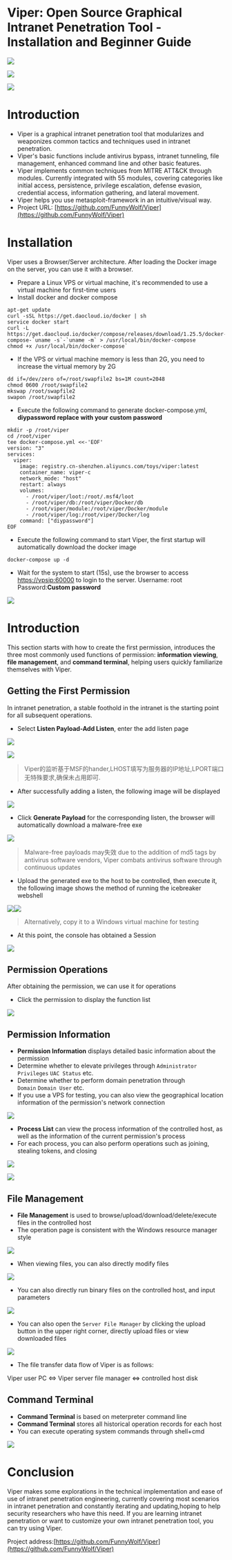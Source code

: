 # Viper: Open Source Graphical Intranet Penetration Tool - Installation and Beginner Guide

![](img\viper_open_source_graphical_intrAnet_penetration_tool_installation_and_beginner_guide\1.webp)

![](img\viper_open_source_graphical_intrAnet_penetration_tool_installation_and_beginner_guide\2.webp)

![](img\viper_open_source_graphical_intrAnet_penetration_tool_installation_and_beginner_guide\3.webp)



# Introduction
+ Viper is a graphical intranet penetration tool that modularizes and weaponizes common tactics and techniques used in intranet penetration.
+ Viper's basic functions include antivirus bypass, intranet tunneling, file management, enhanced command line and other basic features.
+ Viper implements common techniques from MITRE ATT&CK through modules. Currently integrated with 55 modules, covering categories like initial access, persistence, privilege escalation, defense evasion, credential access, information gathering, and lateral movement.
+ Viper helps you use metasploit-framework in an intuitive/visual way.
+ Project URL: [https://github.com/FunnyWolf/Viper](https://github.com/FunnyWolf/Viper)

# Installation
Viper uses a Browser/Server architecture. After loading the Docker image on the server, you can use it with a browser.

+ Prepare a Linux VPS or virtual machine, it's recommended to use a virtual machine for first-time users
+ Install docker and docker compose

```shell
apt-get update
curl -sSL https://get.daocloud.io/docker | sh
service docker start
curl -L https://get.daocloud.io/docker/compose/releases/download/1.25.5/docker-compose-`uname -s`-`uname -m` > /usr/local/bin/docker-compose
chmod +x /usr/local/bin/docker-compose`
```

+ If the VPS or virtual machine memory is less than 2G, you need to increase the virtual memory by 2G

```shell
dd if=/dev/zero of=/root/swapfile2 bs=1M count=2048
chmod 0600 /root/swapfile2
mkswap /root/swapfile2
swapon /root/swapfile2
```

+ Execute the following command to generate docker-compose.yml, **diypassword replace with your custom password**

```shell
mkdir -p /root/viper
cd /root/viper
tee docker-compose.yml <<-'EOF'
version: "3"
services:
  viper:
    image: registry.cn-shenzhen.aliyuncs.com/toys/viper:latest
    container_name: viper-c
    network_mode: "host"
    restart: always
    volumes:
      - /root/viper/loot:/root/.msf4/loot
      - /root/viper/db:/root/viper/Docker/db
      - /root/viper/module:/root/viper/Docker/module
      - /root/viper/log:/root/viper/Docker/log
    command: ["diypassword"]
EOF
```

+ Execute the following command to start Viper, the first startup will automatically download the docker image

```shell
docker-compose up -d
```

+ Wait for the system to start (15s), use the browser to access [https://vpsip:60000](https://vpsip:60000/#/user/login) to login to the server. Username: root Password:**Custom password**

![](img\viper_open_source_graphical_intrAnet_penetration_tool_installation_and_beginner_guide\4.webp)



# Introduction
This section starts with how to create the first permission, introduces the three most commonly used functions of permission: **information viewing**, **file management**, and **command terminal**, helping users quickly familiarize themselves with Viper.

## Getting the First Permission
In intranet penetration, a stable foothold in the intranet is the starting point for all subsequent operations.

+ Select **Listen Payload-Add Listen**, enter the add listen page

![](img\viper_open_source_graphical_intrAnet_penetration_tool_installation_and_beginner_guide\5.webp)

![](img\viper_open_source_graphical_intrAnet_penetration_tool_installation_and_beginner_guide\6.webp)

> Viper的监听基于MSF的hander,LHOST填写为服务器的IP地址,LPORT端口无特殊要求,确保未占用即可.
>

+ After successfully adding a listen, the following image will be displayed

![](img\viper_open_source_graphical_intrAnet_penetration_tool_installation_and_beginner_guide\7.webp)

+ Click **Generate Payload** for the corresponding listen, the browser will automatically download a malware-free exe

![](img\viper_open_source_graphical_intrAnet_penetration_tool_installation_and_beginner_guide\8.webp)

> Malware-free payloads may失效 due to the addition of md5 tags by antivirus software vendors, Viper combats antivirus software through continuous updates
>

+ Upload the generated exe to the host to be controlled, then execute it, the following image shows the method of running the icebreaker webshell

![](img\viper_open_source_graphical_intrAnet_penetration_tool_installation_and_beginner_guide\9.webp)![](img\viper_open_source_graphical_intrAnet_penetration_tool_installation_and_beginner_guide\10.webp)

> Alternatively, copy it to a Windows virtual machine for testing
>

+ At this point, the console has obtained a Session

![](img\viper_open_source_graphical_intrAnet_penetration_tool_installation_and_beginner_guide\11.webp)

## Permission Operations
After obtaining the permission, we can use it for operations

+ Click the permission to display the function list

![](img\viper_open_source_graphical_intrAnet_penetration_tool_installation_and_beginner_guide\12.webp)

## Permission Information
+ **Permission Information** displays detailed basic information about the permission
+ Determine whether to elevate privileges through `Administrator Privileges` `UAC Status` etc.
+ Determine whether to perform domain penetration through `Domain` `Domain User` etc.
+ If you use a VPS for testing, you can also view the geographical location information of the permission's network connection

![](img\viper_open_source_graphical_intrAnet_penetration_tool_installation_and_beginner_guide\13.webp)

+ **Process List** can view the process information of the controlled host, as well as the information of the current permission's process
+ For each process, you can also perform operations such as joining, stealing tokens, and closing

![](img\viper_open_source_graphical_intrAnet_penetration_tool_installation_and_beginner_guide\14.webp)

![](img\viper_open_source_graphical_intrAnet_penetration_tool_installation_and_beginner_guide\15.webp)

## File Management
+ **File Management** is used to browse/upload/download/delete/execute files in the controlled host
+ The operation page is consistent with the Windows resource manager style

![](img\viper_open_source_graphical_intrAnet_penetration_tool_installation_and_beginner_guide\16.webp)

+ When viewing files, you can also directly modify files

![](img\viper_open_source_graphical_intrAnet_penetration_tool_installation_and_beginner_guide\17.webp)

+ You can also directly run binary files on the controlled host, and input parameters

![](img\viper_open_source_graphical_intrAnet_penetration_tool_installation_and_beginner_guide\18.webp)

+ You can also open the `Server File Manager` by clicking the upload button in the upper right corner, directly upload files or view downloaded files

![](img\viper_open_source_graphical_intrAnet_penetration_tool_installation_and_beginner_guide\19.webp)

+ The file transfer data flow of Viper is as follows:

Viper user PC <=> Viper server file manager <=> controlled host disk

## Command Terminal
+ **Command Terminal** is based on meterpreter command line
+ **Command Terminal** stores all historical operation records for each host
+ You can execute operating system commands through shell+cmd

![](img\viper_open_source_graphical_intrAnet_penetration_tool_installation_and_beginner_guide\20.webp)



# Conclusion
Viper makes some explorations in the technical implementation and ease of use of intranet penetration engineering, currently covering most scenarios in intranet penetration and constantly iterating and updating,hoping to help security researchers who have this need. If you are learning intranet penetration or want to customize your own intranet penetration tool, you can try using Viper.

Project address:[https://github.com/FunnyWolf/Viper](https://github.com/FunnyWolf/Viper)







